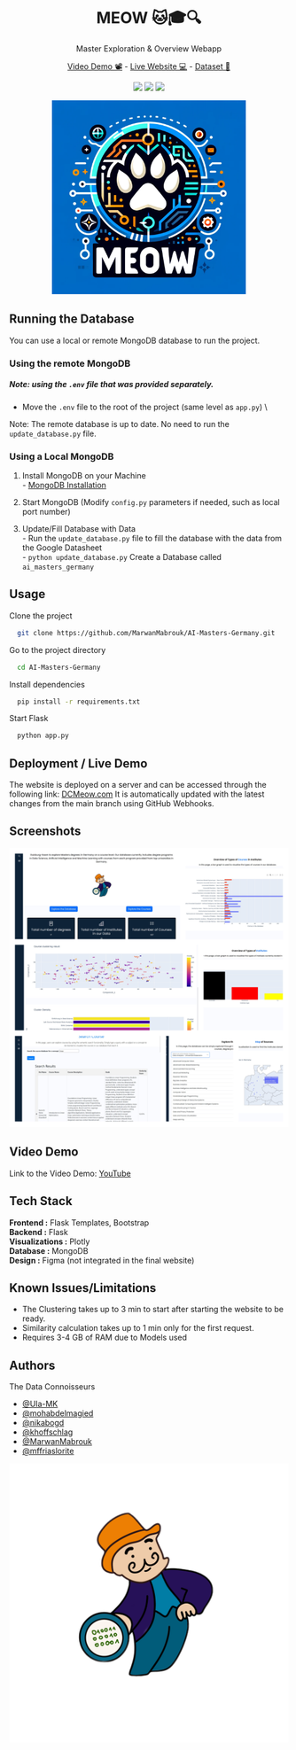
<h1 align="center" > MEOW 🐱🎓🔍 </h1> 
<p align="center">
Master Exploration & Overview Webapp
</p>
<p align="center">
  <a href="https://www.youtube.com/watch?v=Hkf_qIQe2ho">Video Demo 📽️</a> - <a href="http://DCMeow.com">Live Website 💻</a> - <a href="https://docs.google.com/spreadsheets/d/1Eqi7FPpZVEH2Zml3lw1Dp8DSu7Kk7k2RTP5U2CdApSo/edit?usp=sharing"> Dataset 📃</a>
</p>

<!-- ![Logo](project_logo.png) -->
<p align="center">
<img src="https://img.shields.io/badge/Uni-UDE-blue"/> <img src="https://img.shields.io/badge/Course-Learning Analytics-red"/> <img src="https://img.shields.io/badge/Contributers-6-green"/> 
</p>
<p align="center">
<img src="project_logo.png" width="350">
</p>



## Running the Database 

You can use a local or remote MongoDB database to run the project.

### Using the remote MongoDB
##### Note: using the `.env` file that was provided separately.

  - Move the `.env` file to the root of the project (same level as `app.py`) \

Note: The remote database is up to date. No need to run the `update_database.py` file.

### Using a Local MongoDB


  1. Install MongoDB on your Machine \
    - [MongoDB Installation](https://www.mongodb.com/docs/manual/installation/
)


  2. Start MongoDB (Modify `config.py` parameters if needed, such as local port number) 

  3. Update/Fill Database with Data\
    - Run the `update_database.py` file to fill the database with the data from the Google Datasheet\
    - `python update_database.py`
  Create a Database called `ai_masters_germany`



## Usage

Clone the project

```bash
  git clone https://github.com/MarwanMabrouk/AI-Masters-Germany.git
```

Go to the project directory

```bash
  cd AI-Masters-Germany
```

Install dependencies

```bash
  pip install -r requirements.txt
```

Start Flask

```bash
  python app.py
```

## Deployment / Live Demo

The website is deployed on a server and can be accessed through the following link: [DCMeow.com](http://DCMeow.com)
It is automatically updated with the latest changes from the main branch using GitHub Webhooks.

## Screenshots

![Screenshot](screenshots.png)

## Video Demo

Link to the Video Demo: [YouTube](https://www.youtube.com/watch?v=Hkf_qIQe2ho)

## Tech Stack


**Frontend :** Flask Templates, Bootstrap\
**Backend :** Flask\
**Visualizations :** Plotly\
**Database :** MongoDB\
**Design :** Figma (not integrated in the final website) 

## Known Issues/Limitations

- The Clustering takes up to 3 min to start after starting the website to be ready.
- Similarity calculation takes up to 1 min only for the first request.
- Requires 3-4 GB of RAM due to Models used

## Authors
The Data Connoisseurs
- [@Ula-MK](https://github.com/Ula-MK)
- [@mohabdelmagied](https://github.com/mohabdelmagied)
- [@nikabogd](https://github.com/nikabogd)
- [@khoffschlag](https://github.com/khoffschlag)
- [@MarwanMabrouk](https://github.com/MarwanMabrouk)
- [@mffriaslorite](https://github.com/mffriaslorite)


![Logo](group_logo.png)
